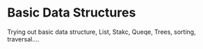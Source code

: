 # Basic Data Structures
Trying out basic data structure, List, Stakc, Queqe, Trees, sorting, traversal....
